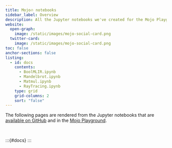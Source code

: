 ```yaml
---
title: Mojo🔥 notebooks
sidebar_label: Overview
description: All the Jupyter notebooks we've created for the Mojo Playground.
website:
  open-graph:
    image: /static/images/mojo-social-card.png
  twitter-card:
    image: /static/images/mojo-social-card.png
toc: false
anchor-sections: false
listing:
  - id: docs
    contents:
      - BoolMLIR.ipynb
      - Mandelbrot.ipynb
      - Matmul.ipynb
      - RayTracing.ipynb
    type: grid
    grid-columns: 2
    sort: "false"
---
```


The following pages are rendered from the Jupyter notebooks that are [available
on GitHub](https://github.com/modularml/mojo/tree/main/examples/notebooks)
and in the [Mojo Playground](https://playground.modular.com/).

<p><br/></p>

:::{#docs}
:::

